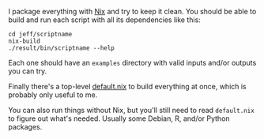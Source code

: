 I package everything with [Nix][1] and try to keep it clean.
You should be able to build and run each script with all its dependencies like this:

    cd jeff/scriptname
    nix-build
    ./result/bin/scriptname --help

Each one should have an `examples` directory with valid inputs and/or outputs you can try.

Finally there's a top-level [default.nix]() to build everything at once,
which is probably only useful to me.

You can also run things without Nix, but you'll still need to read
`default.nix` to figure out what's needed. Usually some Debian, R, and/or
Python packages.

[1]: https://nixos.org/nix
